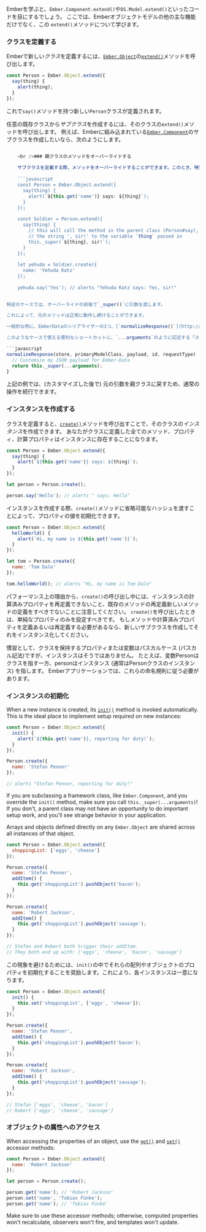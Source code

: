 Emberを学ぶと、`Ember.Component.extend()`や`DS.Model.extend()`といったコードを目にするでしょう。 ここでは、Emberオブジェクトモデルの他の主な機能だけでなく、この `extend()`メソッドについて学びます。

### クラスを定義する

Emberで新しい*クラス*を定義するには、[`Ember.Object`](http://emberjs.com/api/classes/Ember.Object.html)の[`extend()`](http://emberjs.com/api/classes/Ember.Object.html#method_extend)メソッドを呼び出します。

```javascript
const Person = Ember.Object.extend({
  say(thing) {
    alert(thing);
  }
});
```

これで`say()`メソッドを持つ新しい`Person`クラスが定義されます。

任意の既存クラスから*サブクラス*を作成するには、そのクラスの`extend()`メソッドを呼び出します。 例えば、Emberに組み込まれている[`Ember.Component`](http://emberjs.com/api/classes/Ember.Component.html)のサブクラスを作成したいなら、次のようにします。

```app/components/todo-item.js export default Ember.Component.extend({ classNameBindings: ['isUrgent'], isUrgent: true });

    <br />### 親クラスのメソッドをオーバーライドする
    
    サブクラスを定義する際、メソッドをオーバーライドすることができます。このとき、特別な`_super()`メソッドを呼び出すことで親クラスの実装にアクセスすることが可能です。
    
    ```javascript
    const Person = Ember.Object.extend({
      say(thing) {
        alert(`${this.get('name')} says: ${thing}`);
      }
    });
    
    const Soldier = Person.extend({
      say(thing) {
        // this will call the method in the parent class (Person#say), appending
        // the string ', sir!' to the variable `thing` passed in
        this._super(`${thing}, sir!`);
      }
    });
    
    let yehuda = Soldier.create({
      name: 'Yehuda Katz'
    });
    
    yehuda.say('Yes'); // alerts "Yehuda Katz says: Yes, sir!"
    

特定のケースでは、オーバーライドの前後で`_super()`に引数を渡します。

これによって、元のメソッドは正常に動作し続けることができます。

一般的な例に、EmberDataのシリアライザーの1つ、[`normalizeResponse()`](http://emberjs.com/api/data/classes/DS.JSONAPISerializer.html#method_normalizeResponse)フックをオーバーライドする場合があります。

このようなケースで使える便利なショートカットに、`...arguments`のように記述する「スプレッド演算子」があります。

```javascript
normalizeResponse(store, primaryModelClass, payload, id, requestType)  {
  // Customize my JSON payload for Ember-Data
  return this._super(...arguments);
}
```

上記の例では、(カスタマイズした後で) 元の引数を親クラスに戻すため、通常の操作を続行できます。

### インスタンスを作成する

クラスを定義すると、[`create()`](http://emberjs.com/api/classes/Ember.Object.html#method_create)メソッドを呼び出すことで、そのクラスの*インスタンス*を作成できます。 あなたがクラスに定義した全てのメソッド、プロパティ、計算プロパティはインスタンスに存在することになります。

```javascript
const Person = Ember.Object.extend({
  say(thing) {
    alert(`${this.get('name')} says: ${thing}`);
  }
});

let person = Person.create();

person.say('Hello'); // alerts " says: Hello"
```

インスタンスを作成する際、`create()`メソッドに省略可能なハッシュを渡すことによって、プロパティの値を初期化できます。

```javascript
const Person = Ember.Object.extend({
  helloWorld() {
    alert(`Hi, my name is ${this.get('name')}`);
  }
});

let tom = Person.create({
  name: 'Tom Dale'
});

tom.helloWorld(); // alerts "Hi, my name is Tom Dale"
```

パフォーマンス上の理由から、`create()`の呼び出し中には、インスタンスの計算済みプロパティを再定義できないこと、既存のメソッドの再定義新しいメソッドの定義をすべきでないことに注意してください。 `create()`を呼び出したときは、単純なプロパティのみを設定すべきです。 もしメソッドや計算済みプロパティを定義あるいは再定義する必要があるなら、新しいサブクラスを作成してそれをインスタンス化してください。

慣習として、クラスを保持するプロパティまたは変数はパスカルケース (パスカル記法)ですが、インスタンスはそうではありません。 たとえば、変数Personはクラスを指す一方、personはインスタンス (通常はPersonクラスのインスタンス) を指します。 Emberアプリケーションでは、これらの命名規則に従う必要があります。

### インスタンスの初期化

When a new instance is created, its [`init()`](http://emberjs.com/api/classes/Ember.Object.html#method_init) method is invoked automatically. This is the ideal place to implement setup required on new instances:

```js
const Person = Ember.Object.extend({
  init() {
    alert(`${this.get('name')}, reporting for duty!`);
  }
});

Person.create({
  name: 'Stefan Penner'
});

// alerts "Stefan Penner, reporting for duty!"
```

If you are subclassing a framework class, like `Ember.Component`, and you override the `init()` method, make sure you call `this._super(...arguments)`! If you don't, a parent class may not have an opportunity to do important setup work, and you'll see strange behavior in your application.

Arrays and objects defined directly on any `Ember.Object` are shared across all instances of that object.

```js
const Person = Ember.Object.extend({
  shoppingList: ['eggs', 'cheese']
});

Person.create({
  name: 'Stefan Penner',
  addItem() {
    this.get('shoppingList').pushObject('bacon');
  }
});

Person.create({
  name: 'Robert Jackson',
  addItem() {
    this.get('shoppingList').pushObject('sausage');
  }
});

// Stefan and Robert both trigger their addItem.
// They both end up with: ['eggs', 'cheese', 'bacon', 'sausage']
```

この現象を避けるためには、`init()`の中でそれらの配列やオブジェクトのプロパティを初期化することを奨励します。これにより、各インスタンスは一意になります。

```js
const Person = Ember.Object.extend({
  init() {
    this.set('shoppingList', ['eggs', 'cheese']);
  }
});

Person.create({
  name: 'Stefan Penner',
  addItem() {
    this.get('shoppingList').pushObject('bacon');
  }
});

Person.create({
  name: 'Robert Jackson',
  addItem() {
    this.get('shoppingList').pushObject('sausage');
  }
});

// Stefan ['eggs', 'cheese', 'bacon']
// Robert ['eggs', 'cheese', 'sausage']
```

### オブジェクトの属性へのアクセス

When accessing the properties of an object, use the [`get()`](http://emberjs.com/api/classes/Ember.Object.html#method_get) and [`set()`](http://emberjs.com/api/classes/Ember.Object.html#method_set) accessor methods:

```js
const Person = Ember.Object.extend({
  name: 'Robert Jackson'
});

let person = Person.create();

person.get('name'); // 'Robert Jackson'
person.set('name', 'Tobias Fünke');
person.get('name'); // 'Tobias Fünke'
```

Make sure to use these accessor methods; otherwise, computed properties won't recalculate, observers won't fire, and templates won't update.